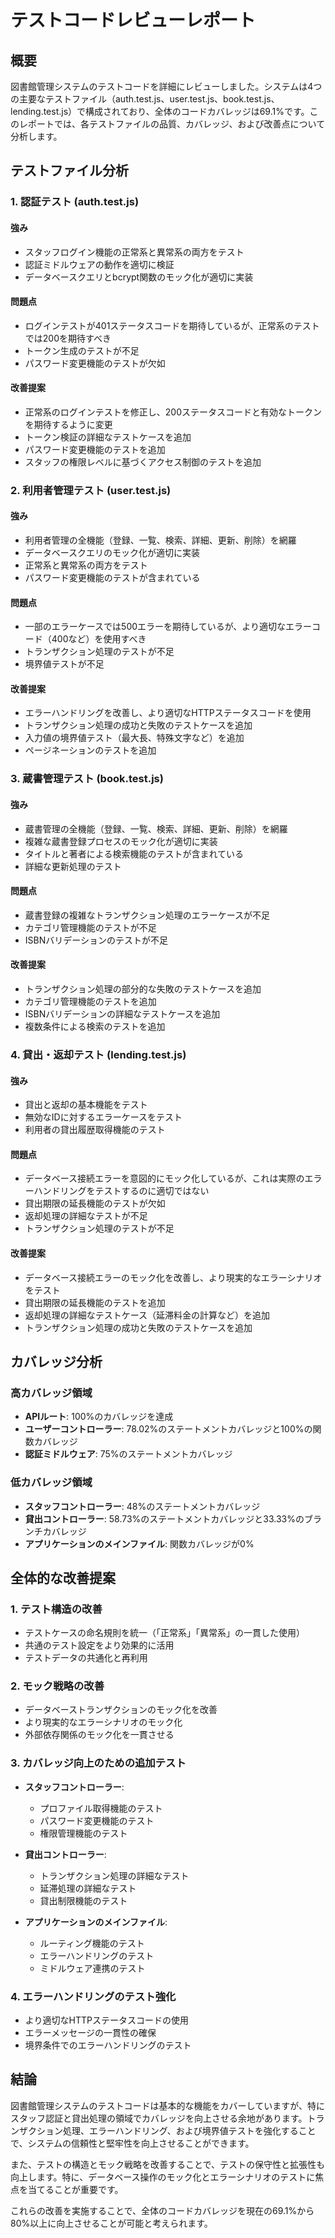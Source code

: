 # テストコードレビューレポート

## 概要

図書館管理システムのテストコードを詳細にレビューしました。システムは4つの主要なテストファイル（auth.test.js、user.test.js、book.test.js、lending.test.js）で構成されており、全体のコードカバレッジは69.1%です。このレポートでは、各テストファイルの品質、カバレッジ、および改善点について分析します。

## テストファイル分析

### 1. 認証テスト (auth.test.js)

#### 強み
- スタッフログイン機能の正常系と異常系の両方をテスト
- 認証ミドルウェアの動作を適切に検証
- データベースクエリとbcrypt関数のモック化が適切に実装

#### 問題点
- ログインテストが401ステータスコードを期待しているが、正常系のテストでは200を期待すべき
- トークン生成のテストが不足
- パスワード変更機能のテストが欠如

#### 改善提案
- 正常系のログインテストを修正し、200ステータスコードと有効なトークンを期待するように変更
- トークン検証の詳細なテストケースを追加
- パスワード変更機能のテストを追加
- スタッフの権限レベルに基づくアクセス制御のテストを追加

### 2. 利用者管理テスト (user.test.js)

#### 強み
- 利用者管理の全機能（登録、一覧、検索、詳細、更新、削除）を網羅
- データベースクエリのモック化が適切に実装
- 正常系と異常系の両方をテスト
- パスワード変更機能のテストが含まれている

#### 問題点
- 一部のエラーケースでは500エラーを期待しているが、より適切なエラーコード（400など）を使用すべき
- トランザクション処理のテストが不足
- 境界値テストが不足

#### 改善提案
- エラーハンドリングを改善し、より適切なHTTPステータスコードを使用
- トランザクション処理の成功と失敗のテストケースを追加
- 入力値の境界値テスト（最大長、特殊文字など）を追加
- ページネーションのテストを追加

### 3. 蔵書管理テスト (book.test.js)

#### 強み
- 蔵書管理の全機能（登録、一覧、検索、詳細、更新、削除）を網羅
- 複雑な蔵書登録プロセスのモック化が適切に実装
- タイトルと著者による検索機能のテストが含まれている
- 詳細な更新処理のテスト

#### 問題点
- 蔵書登録の複雑なトランザクション処理のエラーケースが不足
- カテゴリ管理機能のテストが不足
- ISBNバリデーションのテストが不足

#### 改善提案
- トランザクション処理の部分的な失敗のテストケースを追加
- カテゴリ管理機能のテストを追加
- ISBNバリデーションの詳細なテストケースを追加
- 複数条件による検索のテストを追加

### 4. 貸出・返却テスト (lending.test.js)

#### 強み
- 貸出と返却の基本機能をテスト
- 無効なIDに対するエラーケースをテスト
- 利用者の貸出履歴取得機能のテスト

#### 問題点
- データベース接続エラーを意図的にモック化しているが、これは実際のエラーハンドリングをテストするのに適切ではない
- 貸出期限の延長機能のテストが欠如
- 返却処理の詳細なテストが不足
- トランザクション処理のテストが不足

#### 改善提案
- データベース接続エラーのモック化を改善し、より現実的なエラーシナリオをテスト
- 貸出期限の延長機能のテストを追加
- 返却処理の詳細なテストケース（延滞料金の計算など）を追加
- トランザクション処理の成功と失敗のテストケースを追加

## カバレッジ分析

### 高カバレッジ領域
- **APIルート**: 100%のカバレッジを達成
- **ユーザーコントローラー**: 78.02%のステートメントカバレッジと100%の関数カバレッジ
- **認証ミドルウェア**: 75%のステートメントカバレッジ

### 低カバレッジ領域
- **スタッフコントローラー**: 48%のステートメントカバレッジ
- **貸出コントローラー**: 58.73%のステートメントカバレッジと33.33%のブランチカバレッジ
- **アプリケーションのメインファイル**: 関数カバレッジが0%

## 全体的な改善提案

### 1. テスト構造の改善
- テストケースの命名規則を統一（「正常系」「異常系」の一貫した使用）
- 共通のテスト設定をより効果的に活用
- テストデータの共通化と再利用

### 2. モック戦略の改善
- データベーストランザクションのモック化を改善
- より現実的なエラーシナリオのモック化
- 外部依存関係のモック化を一貫させる

### 3. カバレッジ向上のための追加テスト
- **スタッフコントローラー**:
  - プロファイル取得機能のテスト
  - パスワード変更機能のテスト
  - 権限管理機能のテスト
  
- **貸出コントローラー**:
  - トランザクション処理の詳細なテスト
  - 延滞処理の詳細なテスト
  - 貸出制限機能のテスト
  
- **アプリケーションのメインファイル**:
  - ルーティング機能のテスト
  - エラーハンドリングのテスト
  - ミドルウェア連携のテスト

### 4. エラーハンドリングのテスト強化
- より適切なHTTPステータスコードの使用
- エラーメッセージの一貫性の確保
- 境界条件でのエラーハンドリングのテスト

## 結論

図書館管理システムのテストコードは基本的な機能をカバーしていますが、特にスタッフ認証と貸出処理の領域でカバレッジを向上させる余地があります。トランザクション処理、エラーハンドリング、および境界値テストを強化することで、システムの信頼性と堅牢性を向上させることができます。

また、テストの構造とモック戦略を改善することで、テストの保守性と拡張性も向上します。特に、データベース操作のモック化とエラーシナリオのテストに焦点を当てることが重要です。

これらの改善を実施することで、全体のコードカバレッジを現在の69.1%から80%以上に向上させることが可能と考えられます。
